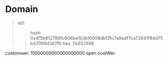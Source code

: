 
# Domain 

> eth 
>> hash: 0x4f5b812789fc606be1b3b16908db13fc7a9adf7ca72641f84d75b47069d3d7f0
>> hex: 0x657468

customwei: 15000000000000000000
open costWei: